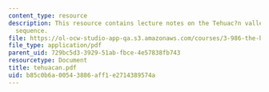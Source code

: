 ```yaml
---
content_type: resource
description: This resource contains lecture notes on the Tehuac?n valley cultural
  sequence.
file: https://ol-ocw-studio-app-qa.s3.amazonaws.com/courses/3-986-the-human-past-introduction-to-archaeology-fall-2006/b85c0b6a00543886aff1e2714389574a_tehuacan.pdf
file_type: application/pdf
parent_uid: 729bc5d3-3929-51ab-fbce-4e57838fb743
resourcetype: Document
title: tehuacan.pdf
uid: b85c0b6a-0054-3886-aff1-e2714389574a
---
```

